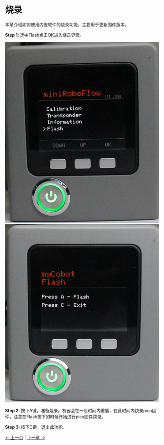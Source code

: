 # 烧录

本章介绍如何使用内置软件的烧录功能，主要用于更新固件版本。

**Step 1**: 选中Flash点击OK进入烧录界面。

![pic](../../../resources/4-FunctionsAndApplications/5-BasicFunctions/5.1-SystemInstructionsForUse/resources/mainFlash.jpg)
![pic](../../../resources/4-FunctionsAndApplications/5-BasicFunctions/5.1-SystemInstructionsForUse/resources/Flash.jpg)

**Step 2**: 按下A键，准备烧录。机器会在一段时间内重启，在此时间内烧录pico固件，注意在Flash按下的时候开始进行pico固件烧录。

**Step 3**: 按下C键，退出此功能。

[← 上一页](./5.1.5-information.md) | [下一章 →](../../6-SDKDevelopment/README.md)